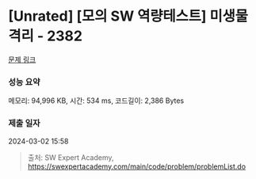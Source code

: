 # [Unrated] [모의 SW 역량테스트] 미생물 격리 - 2382 

[문제 링크](https://swexpertacademy.com/main/code/problem/problemDetail.do?contestProbId=AV597vbqAH0DFAVl) 

### 성능 요약

메모리: 94,996 KB, 시간: 534 ms, 코드길이: 2,386 Bytes

### 제출 일자

2024-03-02 15:58



> 출처: SW Expert Academy, https://swexpertacademy.com/main/code/problem/problemList.do